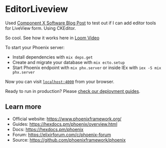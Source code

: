 # EditorLiveview

Used [Component X Software Blog Post](https://componentx.co.uk/blog/adding-trix-to-liveview) to test out if I can add
editor tools for LiveView form. Using CKEditor.

So cool.
See how it works here in [Loom Video](https://www.loom.com/share/8d4a1b56ea76474c95bfaf177c1cfbb9)

To start your Phoenix server:

  * Install dependencies with `mix deps.get`
  * Create and migrate your database with `mix ecto.setup`
  * Start Phoenix endpoint with `mix phx.server` or inside IEx with `iex -S mix phx.server`

Now you can visit [`localhost:4000`](http://localhost:4000) from your browser.

Ready to run in production? Please [check our deployment guides](https://hexdocs.pm/phoenix/deployment.html).

## Learn more

  * Official website: https://www.phoenixframework.org/
  * Guides: https://hexdocs.pm/phoenix/overview.html
  * Docs: https://hexdocs.pm/phoenix
  * Forum: https://elixirforum.com/c/phoenix-forum
  * Source: https://github.com/phoenixframework/phoenix
